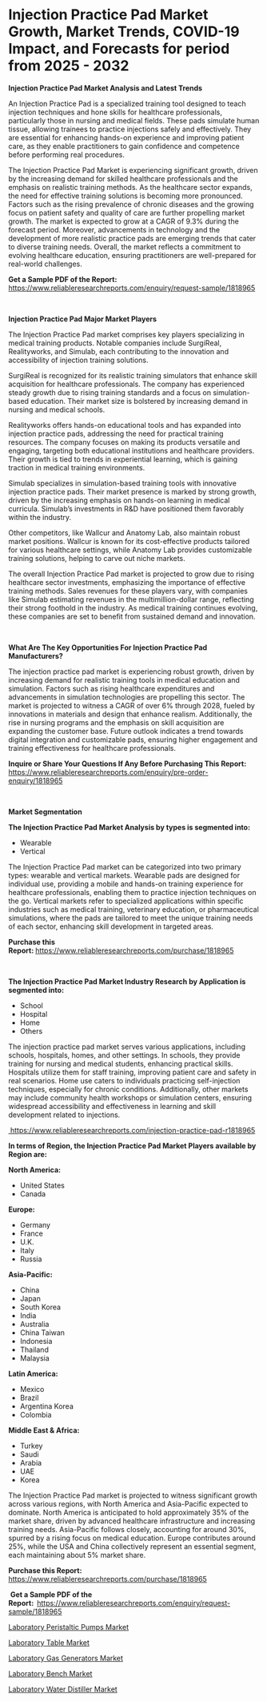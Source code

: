 <p><h1>Injection Practice Pad Market Growth, Market Trends, COVID-19 Impact, and Forecasts for period from 2025 - 2032</h1></p><p><strong>Injection Practice Pad Market Analysis and Latest Trends</strong></p>
<p><p>An Injection Practice Pad is a specialized training tool designed to teach injection techniques and hone skills for healthcare professionals, particularly those in nursing and medical fields. These pads simulate human tissue, allowing trainees to practice injections safely and effectively. They are essential for enhancing hands-on experience and improving patient care, as they enable practitioners to gain confidence and competence before performing real procedures.</p><p>The Injection Practice Pad Market is experiencing significant growth, driven by the increasing demand for skilled healthcare professionals and the emphasis on realistic training methods. As the healthcare sector expands, the need for effective training solutions is becoming more pronounced. Factors such as the rising prevalence of chronic diseases and the growing focus on patient safety and quality of care are further propelling market growth. The market is expected to grow at a CAGR of 9.3% during the forecast period. Moreover, advancements in technology and the development of more realistic practice pads are emerging trends that cater to diverse training needs. Overall, the market reflects a commitment to evolving healthcare education, ensuring practitioners are well-prepared for real-world challenges.</p></p>
<p><strong>Get a Sample PDF of the Report:&nbsp;</strong> <a href="https://www.reliableresearchreports.com/enquiry/request-sample/1818965?utm_campaign=34&utm_medium=2&utm_source=Github&utm_content=ia&utm_term=03032025&utm_id=injection-practice-pad">https://www.reliableresearchreports.com/enquiry/request-sample/1818965</a></p>
<p>&nbsp;</p>
<p><strong>Injection Practice Pad Major Market Players</strong></p>
<p><p>The Injection Practice Pad market comprises key players specializing in medical training products. Notable companies include SurgiReal, Realityworks, and Simulab, each contributing to the innovation and accessibility of injection training solutions.</p><p>SurgiReal is recognized for its realistic training simulators that enhance skill acquisition for healthcare professionals. The company has experienced steady growth due to rising training standards and a focus on simulation-based education. Their market size is bolstered by increasing demand in nursing and medical schools.</p><p>Realityworks offers hands-on educational tools and has expanded into injection practice pads, addressing the need for practical training resources. The company focuses on making its products versatile and engaging, targeting both educational institutions and healthcare providers. Their growth is tied to trends in experiential learning, which is gaining traction in medical training environments.</p><p>Simulab specializes in simulation-based training tools with innovative injection practice pads. Their market presence is marked by strong growth, driven by the increasing emphasis on hands-on learning in medical curricula. Simulab’s investments in R&D have positioned them favorably within the industry.</p><p>Other competitors, like Wallcur and Anatomy Lab, also maintain robust market positions. Wallcur is known for its cost-effective products tailored for various healthcare settings, while Anatomy Lab provides customizable training solutions, helping to carve out niche markets.</p><p>The overall Injection Practice Pad market is projected to grow due to rising healthcare sector investments, emphasizing the importance of effective training methods. Sales revenues for these players vary, with companies like Simulab estimating revenues in the multimillion-dollar range, reflecting their strong foothold in the industry. As medical training continues evolving, these companies are set to benefit from sustained demand and innovation.</p></p>
<p>&nbsp;</p>
<p><strong>What Are The Key Opportunities For Injection Practice Pad Manufacturers?</strong></p>
<p><p>The injection practice pad market is experiencing robust growth, driven by increasing demand for realistic training tools in medical education and simulation. Factors such as rising healthcare expenditures and advancements in simulation technologies are propelling this sector. The market is projected to witness a CAGR of over 6% through 2028, fueled by innovations in materials and design that enhance realism. Additionally, the rise in nursing programs and the emphasis on skill acquisition are expanding the customer base. Future outlook indicates a trend towards digital integration and customizable pads, ensuring higher engagement and training effectiveness for healthcare professionals.</p></p>
<p><strong>Inquire or Share Your Questions If Any Before Purchasing This Report:</strong> <a href="https://www.reliableresearchreports.com/enquiry/pre-order-enquiry/1818965?utm_campaign=34&utm_medium=2&utm_source=Github&utm_content=ia&utm_term=03032025&utm_id=injection-practice-pad">https://www.reliableresearchreports.com/enquiry/pre-order-enquiry/1818965</a></p>
<p>&nbsp;</p>
<p><strong>Market Segmentation</strong></p>
<p><strong>The Injection Practice Pad Market Analysis by types is segmented into:</strong></p>
<p><ul><li>Wearable</li><li>Vertical</li></ul></p>
<p><p>The Injection Practice Pad market can be categorized into two primary types: wearable and vertical markets. Wearable pads are designed for individual use, providing a mobile and hands-on training experience for healthcare professionals, enabling them to practice injection techniques on the go. Vertical markets refer to specialized applications within specific industries such as medical training, veterinary education, or pharmaceutical simulations, where the pads are tailored to meet the unique training needs of each sector, enhancing skill development in targeted areas.</p></p>
<p><strong>Purchase this Report:&nbsp;</strong><a href="https://www.reliableresearchreports.com/purchase/1818965?utm_campaign=34&utm_medium=2&utm_source=Github&utm_content=ia&utm_term=03032025&utm_id=injection-practice-pad">https://www.reliableresearchreports.com/purchase/1818965</a></p>
<p>&nbsp;</p>
<p><strong>The Injection Practice Pad Market Industry Research by Application is segmented into:</strong></p>
<p><ul><li>School</li><li>Hospital</li><li>Home</li><li>Others</li></ul></p>
<p><p>The injection practice pad market serves various applications, including schools, hospitals, homes, and other settings. In schools, they provide training for nursing and medical students, enhancing practical skills. Hospitals utilize them for staff training, improving patient care and safety in real scenarios. Home use caters to individuals practicing self-injection techniques, especially for chronic conditions. Additionally, other markets may include community health workshops or simulation centers, ensuring widespread accessibility and effectiveness in learning and skill development related to injections.</p></p>
<p><a href="https://www.reliableresearchreports.com/injection-practice-pad-r1818965?utm_campaign=34&utm_medium=2&utm_source=Github&utm_content=ia&utm_term=03032025&utm_id=injection-practice-pad">&nbsp;https://www.reliableresearchreports.com/injection-practice-pad-r1818965</a></p>
<p><strong>In terms of Region, the Injection Practice Pad Market Players available by Region are:</strong></p>
<p>
    <p> <strong> North America: </strong>
        <ul>
            <li>United States</li>
            <li>Canada</li>
        </ul>
        </p> 
    <p> <strong> Europe: </strong>
        <ul>
            <li>Germany</li>
            <li>France</li>
            <li>U.K.</li>
            <li>Italy</li>
            <li>Russia</li>
        </ul>
        </p> 
    <p> <strong> Asia-Pacific: </strong>
        <ul>
            <li>China</li>
            <li>Japan</li>
            <li>South Korea</li>
            <li>India</li>
            <li>Australia</li>
            <li>China Taiwan</li>
            <li>Indonesia</li>
            <li>Thailand</li>
            <li>Malaysia</li>
        </ul>
        </p> 
    <p> <strong> Latin America: </strong>
        <ul>
            <li>Mexico</li>
            <li>Brazil</li>
            <li>Argentina Korea</li>
            <li>Colombia</li>
        </ul>
        </p> 
    <p> <strong> Middle East & Africa: </strong>
        <ul>
            <li>Turkey</li>
            <li>Saudi</li>
            <li>Arabia</li>
            <li>UAE</li>
            <li>Korea</li>
        </ul>
    </p>
    </p>
<p><p>The Injection Practice Pad market is projected to witness significant growth across various regions, with North America and Asia-Pacific expected to dominate. North America is anticipated to hold approximately 35% of the market share, driven by advanced healthcare infrastructure and increasing training needs. Asia-Pacific follows closely, accounting for around 30%, spurred by a rising focus on medical education. Europe contributes around 25%, while the USA and China collectively represent an essential segment, each maintaining about 5% market share.</p></p>
<p><strong>Purchase this Report: </strong><a href="https://www.reliableresearchreports.com/purchase/1818965?utm_campaign=34&utm_medium=2&utm_source=Github&utm_content=ia&utm_term=03032025&utm_id=injection-practice-pad">https://www.reliableresearchreports.com/purchase/1818965</a></p>
<p>&nbsp;<strong>Get a Sample PDF of the Report:&nbsp;&nbsp;</strong><a href="https://www.reliableresearchreports.com/enquiry/request-sample/1818965?utm_campaign=34&utm_medium=2&utm_source=Github&utm_content=ia&utm_term=03032025&utm_id=injection-practice-pad">https://www.reliableresearchreports.com/enquiry/request-sample/1818965</a></p>
<p><strong></strong></p>
<p><p><a href="https://github.com/dafertsuria/Market-Research-Report-List-1/blob/main/laboratory-peristaltic-pumps-market.md?utm_campaign=34&utm_medium=2&utm_source=Github&utm_content=ia&utm_term=03032025&utm_id=injection-practice-pad">Laboratory Peristaltic Pumps Market</a></p><p><a href="https://github.com/spoorsusama/Market-Research-Report-List-1/blob/main/laboratory-table-market.md?utm_campaign=34&utm_medium=2&utm_source=Github&utm_content=ia&utm_term=03032025&utm_id=injection-practice-pad">Laboratory Table Market</a></p><p><a href="https://github.com/seibttullyjh/Market-Research-Report-List-1/blob/main/laboratory-gas-generators-market.md?utm_campaign=34&utm_medium=2&utm_source=Github&utm_content=ia&utm_term=03032025&utm_id=injection-practice-pad">Laboratory Gas Generators Market</a></p><p><a href="https://github.com/azorrotutus/Market-Research-Report-List-1/blob/main/laboratory-bench-market.md?utm_campaign=34&utm_medium=2&utm_source=Github&utm_content=ia&utm_term=03032025&utm_id=injection-practice-pad">Laboratory Bench Market</a></p><p><a href="https://github.com/storcweithzg/Market-Research-Report-List-1/blob/main/laboratory-water-distiller-market.md?utm_campaign=34&utm_medium=2&utm_source=Github&utm_content=ia&utm_term=03032025&utm_id=injection-practice-pad">Laboratory Water Distiller Market</a></p></p>